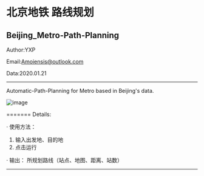 北京地铁 路线规划
======================================================================
Beijing_Metro-Path-Planning
---------------------------------------

Author:YXP

Email:Amoiensis@outlook.com

Data:2020.01.21
***************************************
Automatic-Path-Planning for Metro based in Beijing's data.

![image](https://github.com/Amoiensis/Beijing_Metro-Path-Planning/blob/master/picture/pic_demo1.JPG)

=======
Details:

· 使用方法：
1. 输入出发地、目的地
2. 点击运行

· 输出：
所规划路线（站点、地图、距离、站数）
***************************************
